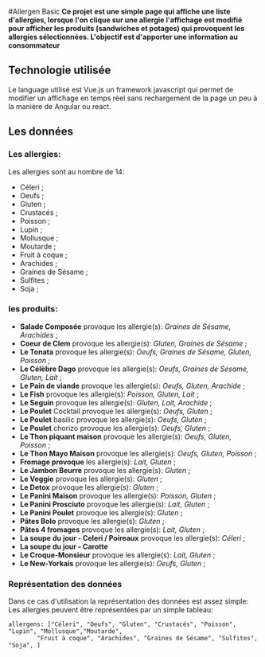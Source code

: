 #Allergen Basic
**Ce projet est une simple page qui affiche une liste d'allergies, lorsque l'on clique sur une allergie l'affichage est modifié pour afficher les produits (sandwiches et potages) qui provoquent les allergies sélectionnées. L'objectif est d'apporter une information au consommateur**

## Technologie utilisée
Le language utilisé est Vue.js un framework javascript qui permet de modifier un affichage en temps réel sans rechargement de la page un peu à la manière de Angular ou react.

## Les données 
### Les allergies:
Les allergies sont au nombre de 14:
* Céleri ;
* Oeufs ;
* Gluten ;
* Crustacés ;
* Poisson ;
* Lupin ;
* Mollusque ;
* Moutarde ;
* Fruit à coque ;
* Arachides ;
* Graines de Sésame ;
* Sulfites ;
* Soja ; 
  
### les produits:
* **Salade Composée** provoque les allergie(s): *Graines de Sésame, Arachides* ;
* **Coeur de Clem** provoque les allergie(s): *Gluten, Graines de Sésame* ;
* **Le Tonata** provoque les allergie(s): *Oeufs, Graines de Sésame, Gluten, Poisson* ;
* **Le Célèbre Dago** provoque les allergie(s): *Oeufs, Graines de Sésame, Gluten, Lait* ;
* **Le Pain de viande** provoque les allergie(s): *Oeufs, Gluten, Arachide* ;
* **Le Fish** provoque les allergie(s): *Poisson, Gluten, Lait* ;
* **Le Seguin** provoque les allergie(s): *Gluten, Lait, Arachide* ;
* **Le Poulet** Cocktail provoque les allergie(s): *Oeufs, Gluten* ;
* **Le Poulet** basilic provoque les allergie(s): *Oeufs, Gluten* ;
* **Le Poulet** chorizo provoque les allergie(s): *Oeufs, Gluten* ;
* **Le Thon piquant maison** provoque les allergie(s): *Oeufs, Gluten, Poisson* ;
* **Le Thon Mayo Maison** provoque les allergie(s): *Oeufs, Gluten, Poisson* ;
* **Fromage provoque** les allergie(s): *Lait, Gluten* ;
* **Le Jambon Beurre** provoque les allergie(s): *Gluten* ; 
* **Le Veggie** provoque les allergie(s): *Gluten* ;
* **Le Detox** provoque les allergie(s): *Gluten* ;
* **Le Panini Maison** provoque les allergie(s): *Poisson, Gluten* ;
* **Le Panini Prosciuto** provoque les allergie(s): *Lait, Gluten* ;
* **Le Panini Poulet** provoque les allergie(s): *Gluten* ;
* **Pâtes Bolo** provoque les allergie(s): *Gluten* ;
* **Pâtes 4 fromages** provoque les allergie(s): *Lait, Gluten* ;
* **La soupe du jour - Celeri / Poireaux** provoque les allergie(s): *Céleri* ;
* **La soupe du jour - Carotte**
* **Le Croque-Monsieur** provoque les allergie(s): *Lait, Gluten* ;
* **Le New-Yorkais** provoque les allergie(s): *Oeufs, Gluten* ;

### Représentation des données
Dans ce cas d'utilisation la représentation des données est assez simple: 
Les allergies peuvent être représentées par un simple tableau:   
``` 
allergens: ["Céleri", "Oeufs", "Gluten", "Crustacés", "Poisson", "Lupin", "Mollusque","Moutarde",
        "Fruit à coque", "Arachides", "Graines de Sésame", "Sulfites", "Soja", ] 
```